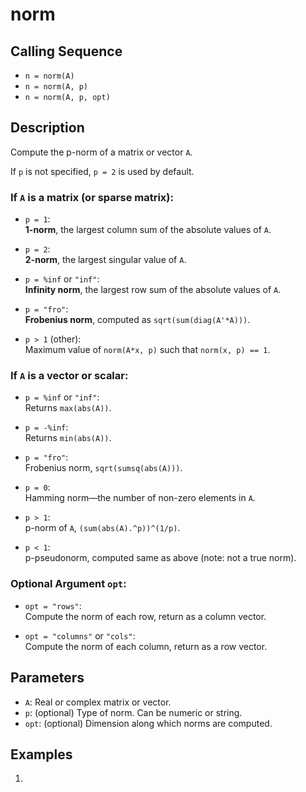 # norm

## Calling Sequence
- `n = norm(A)`
- `n = norm(A, p)`
- `n = norm(A, p, opt)`

## Description
Compute the p-norm of a matrix or vector `A`.

If `p` is not specified, `p = 2` is used by default.

### If `A` is a matrix (or sparse matrix):

- `p = 1`:  
  **1-norm**, the largest column sum of the absolute values of `A`.

- `p = 2`:  
  **2-norm**, the largest singular value of `A`.

- `p = %inf` or `"inf"`:  
  **Infinity norm**, the largest row sum of the absolute values of `A`.

- `p = "fro"`:  
  **Frobenius norm**, computed as `sqrt(sum(diag(A'*A)))`.

- `p > 1` (other):  
  Maximum value of `norm(A*x, p)` such that `norm(x, p) == 1`.

### If `A` is a vector or scalar:

- `p = %inf` or `"inf"`:  
  Returns `max(abs(A))`.

- `p = -%inf`:  
  Returns `min(abs(A))`.

- `p = "fro"`:  
  Frobenius norm, `sqrt(sumsq(abs(A)))`.

- `p = 0`:  
  Hamming norm—the number of non-zero elements in `A`.

- `p > 1`:  
  p-norm of `A`, `(sum(abs(A).^p))^(1/p)`.

- `p < 1`:  
  p-pseudonorm, computed same as above (note: not a true norm).

### Optional Argument `opt`:

- `opt = "rows"`:  
  Compute the norm of each row, return as a column vector.

- `opt = "columns"` or `"cols"`:  
  Compute the norm of each column, return as a row vector.

## Parameters

- `A`: Real or complex matrix or vector.
- `p`: (optional) Type of norm. Can be numeric or string.
- `opt`: (optional) Dimension along which norms are computed.

## Examples

1.
```
```
```
```
